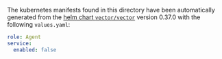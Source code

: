 The kubernetes manifests found in this directory have been automatically generated
from the [helm chart `vector/vector`](https://github.com/vectordotdev/helm-charts/tree/master/charts/vector)
version 0.37.0 with the following `values.yaml`:

```yaml
role: Agent
service:
  enabled: false
```
